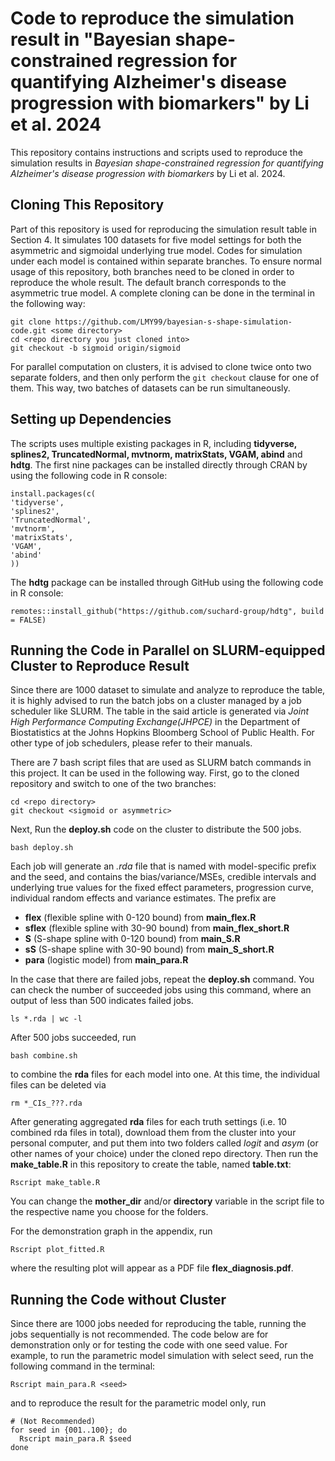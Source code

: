 # Code to reproduce the simulation result in "Bayesian shape-constrained regression for quantifying Alzheimer's disease progression with biomarkers" by Li et al. 2024

This repository contains instructions and scripts used to reproduce the simulation results in *Bayesian shape-constrained regression for quantifying Alzheimer's disease progression with biomarkers* by Li et al. 2024.

## Cloning This Repository

Part of this repository is used for reproducing the simulation result table in Section 4.
It simulates 100 datasets for five model settings for both the asymmetric and sigmoidal underlying true model.
Codes for simulation under each model is contained within separate branches.
To ensure normal usage of this repository, both branches need to be cloned in order to reproduce the whole result.
The default branch corresponds to the asymmetric true model.
A complete cloning can be done in the terminal in the following way:
```
git clone https://github.com/LMY99/bayesian-s-shape-simulation-code.git <some directory>
cd <repo directory you just cloned into>
git checkout -b sigmoid origin/sigmoid
```
For parallel computation on clusters, it is advised to clone twice onto two separate folders, and then only perform the `git checkout` clause for one of them.
This way, two batches of datasets can be run simultaneously.

## Setting up Dependencies

The scripts uses multiple existing packages in R, including **tidyverse, splines2, TruncatedNormal, mvtnorm, matrixStats, VGAM, abind** and **hdtg**. The first nine packages can be installed directly through CRAN by using the following code in R console:

```         
install.packages(c(
'tidyverse',
'splines2',
'TruncatedNormal',
'mvtnorm',
'matrixStats',
'VGAM',
'abind'
))
```

The **hdtg** package can be installed through GitHub using the following code in R console:

```         
remotes::install_github("https://github.com/suchard-group/hdtg", build = FALSE)
```

## Running the Code in Parallel on SLURM-equipped Cluster to Reproduce Result

Since there are 1000 dataset to simulate and analyze to reproduce the table, 
it is highly advised to run the batch jobs on a cluster managed by a job scheduler like SLURM.
The table in the said article is generated via *Joint High Performance Computing Exchange(JHPCE)* in the Department of Biostatistics at the Johns Hopkins Bloomberg School of Public Health.
For other type of job schedulers, please refer to their manuals.

There are 7 bash script files that are used as SLURM batch commands in this project.
It can be used in the following way. 
First, go to the cloned repository and switch to one of the two branches:
```
cd <repo directory>
git checkout <sigmoid or asymmetric>
```
Next, Run the **deploy.sh** code on the cluster to distribute the 500 jobs.
```
bash deploy.sh
```
Each job will generate an *.rda* file that is named with model-specific prefix and the seed, and contains the bias/variance/MSEs, credible intervals and underlying true values for the fixed effect parameters, progression curve, individual random effects and variance estimates. 
The prefix are 
- **flex** (flexible spline with 0-120 bound) from **main_flex.R**
- **sflex** (flexible spline with 30-90 bound) from **main_flex_short.R**
- **S** (S-shape spline with 0-120 bound) from **main_S.R**
- **sS** (S-shape spline with 30-90 bound) from **main_S_short.R**
- **para** (logistic model) from **main_para.R**

In the case that there are failed jobs, repeat the **deploy.sh** command. You can check the number of succeeded jobs using this command, where an output of less than 500 indicates failed jobs.
```
ls *.rda | wc -l
```
After 500 jobs succeeded, run
```
bash combine.sh
```
to combine the **rda** files for each model into one. At this time, the individual files can be deleted via
```
rm *_CIs_???.rda
```
After generating aggregated **rda** files for each truth settings (i.e. 10 combined rda files in total), download them from the cluster into your personal computer, and put them into two folders called *logit* and *asym* (or other names of your choice) under the cloned repo directory. Then run the **make_table.R** in this repository to create the table, named **table.txt**:
```
Rscript make_table.R
```
You can change the **mother_dir** and/or **directory** variable in the script file to the respective name you choose for the folders.

For the demonstration graph in the appendix, run
```
Rscript plot_fitted.R
```
where the resulting plot will appear as a PDF file **flex_diagnosis.pdf**.

## Running the Code without Cluster

Since there are 1000 jobs needed for reproducing the table, running the jobs sequentially is not recommended. The code below are for demonstration only or for testing the code with one seed value.
For example, to run the parametric model simulation with select seed, run the following command in the terminal:
```
Rscript main_para.R <seed>
```
and to reproduce the result for the parametric model only, run
```
# (Not Recommended)
for seed in {001..100}; do
  Rscript main_para.R $seed
done
```